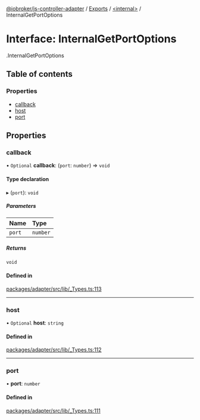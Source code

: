 [@iobroker/js-controller-adapter](../README.md) / [Exports](../modules.md) / [<internal\>](../modules/internal_.md) / InternalGetPortOptions

# Interface: InternalGetPortOptions

[<internal>](../modules/internal_.md).InternalGetPortOptions

## Table of contents

### Properties

- [callback](internal_.InternalGetPortOptions.md#callback)
- [host](internal_.InternalGetPortOptions.md#host)
- [port](internal_.InternalGetPortOptions.md#port)

## Properties

### callback

• `Optional` **callback**: (`port`: `number`) => `void`

#### Type declaration

▸ (`port`): `void`

##### Parameters

| Name | Type |
| :------ | :------ |
| `port` | `number` |

##### Returns

`void`

#### Defined in

[packages/adapter/src/lib/_Types.ts:113](https://github.com/ioBroker/ioBroker.js-controller/blob/5dcd35bd/packages/adapter/src/lib/_Types.ts#L113)

___

### host

• `Optional` **host**: `string`

#### Defined in

[packages/adapter/src/lib/_Types.ts:112](https://github.com/ioBroker/ioBroker.js-controller/blob/5dcd35bd/packages/adapter/src/lib/_Types.ts#L112)

___

### port

• **port**: `number`

#### Defined in

[packages/adapter/src/lib/_Types.ts:111](https://github.com/ioBroker/ioBroker.js-controller/blob/5dcd35bd/packages/adapter/src/lib/_Types.ts#L111)
